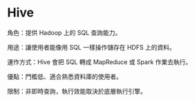 # Hive

角色：提供 Hadoop 上的 SQL 查詢能力。

用途：讓使用者能像用 SQL 一樣操作儲存在 HDFS 上的資料。

運作方式：Hive 會把 SQL 轉成 MapReduce 或 Spark 作業去執行。

優點：門檻低、適合熟悉資料庫的使用者。

限制：非即時查詢，執行效能取決於底層執行引擎。
